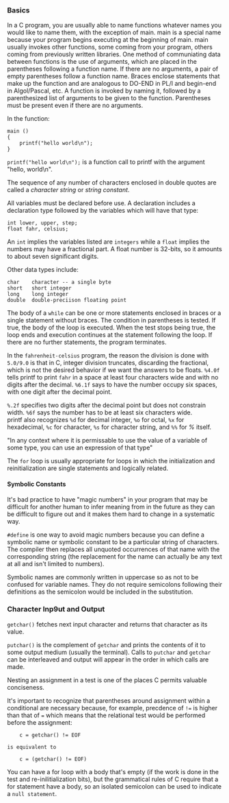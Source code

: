 ### Basics

In a C program, you are usually able to name functions whatever names you would like to name them, with the exception of main. main is a special name because your program begins executing at the beginning of main. main usually invokes other functions, some coming from your program, others coming from previously written libraries. One method of communiating data between functions is the use of arguments, which are placed in the parentheses following a function name. If there are no arguments, a pair of empty parentheses follow a function name. Braces enclose statements that make up the function and are analogous to DO-END in PL/I and begin-end in Algol/Pascal, etc. A function is invoked by naming it, followed by a parenthesized list of arguments to be given to the function. Parentheses must be present even if there are no arguments.

In the function:

```
main ()
{
    printf("hello world\n");
}
```

`printf("hello world\n");` is a function call to printf with the argument "hello, world\n".

The sequence of any number of characters enclosed in double quotes are called a _character string_ or _string constant_.

All variables must be declared before use. A declaration includes a declaration type followed by the variables which will have that type:

```
int lower, upper, step;
float fahr, celsius;
```

An `int` implies the variables listed are `integers` while a `float` implies the numbers may have a fractional part. A float number is 32-bits, so it amounts to about seven significant digits.

Other data types include:

```
char    character -- a single byte
short   short integer
long    long integer
double  double-preciison floating point
```

The body of a `while` can be one or more statements enclosed in braces or a single statement without braces. The condition in parentheses is tested. If true, the body of the loop is executed. When the test stops being true, the loop ends and execution continues at the statement following the loop. If there are no further statements, the program terminates.

In the `fahrenheit-celsius` program, the reason the division is done with `5.0/9.0` is that in C, integer division truncates, discarding the fractional, which is not the desired behavior if we want the answers to be floats. `%4.0f` tells printf to print `fahr` in a space at least four characters wide and with no digits after the decimal. `%6.1f` says to have the number occupy six spaces, with one digit after the decimal point.

`%.2f` specifies two digits after the decimal point but does not constrain width. `%6f` says the number has to be at least six characters wide.  
printf also recognizes `%d` for decimal integer, `%o` for octal, `%x` for hexadecimal, `%c` for character, `%s` for character string, and `%%` for _%_ itself.

"In any context where it is permissable to use the value of a variable of some type, you can use an expression of that type"

The `for` loop is usually appropriate for loops in which the initialization and reinitialization are single statements and logically related.

#### Symbolic Constants

It's bad practice to have "magic numbers" in your program that may be difficult for another human to infer meaning from in the future as they can be difficult to figure out and it makes them hard to change in a systematic way.

`#define` is one way to avoid magic numbers because you can define a symbolic name or symbolic constant to be a particular string of characters. The compiler then replaces all unquoted occurrences of that name with the corresponding string (the replacement for the name can actually be any text at all and isn't limited to numbers).

Symbolic names are commonly written in uppercase so as not to be confused for variable names. They do not require semicolons following their definitions as the semicolon would be included in the substitution.

### Character Inp9ut and Output

`getchar()` fetches next input character and returns that character as its value.

`putchar()` is the complement of `getchar` and prints the contents of it to some output medium (usually the terminal). Calls to `putchar` and `getchar` can be interleaved and output will appear in the order in which calls are made.

Nesting an assignment in a test is one of the places C permits valuable conciseness.

It's important to recognize that parentheses around assignment within a conditional are necessary because, for example, precdence of `!=` is higher than that of `=` which means that the relational test would be performed before the assignment:

```
    c = getchar() != EOF

is equivalent to

    c = (getchar() != EOF)
```

You can have a for loop with a body that's empty (if the work is done in the test and re-inilitialization bits), but the grammatical rules of C require that a for statement have a body, so an isolated semicolon can be used to indicate a `null statement`.

